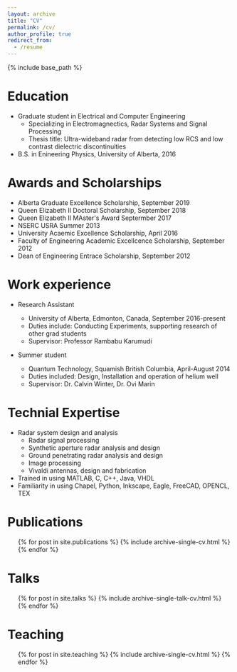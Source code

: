 ```yaml
---
layout: archive
title: "CV"
permalink: /cv/
author_profile: true
redirect_from:
  - /resume
---
```


{% include base_path %}

Education
======
* Graduate student in Electrical and Computer Engineering 
  * Specializing in Electromagnectics, Radar Systems and Signal Processing
  * Thesis title: Ultra-wideband radar from detecting low RCS and low contrast dielectric discontinuities
* B.S. in Enineering Physics, University of Alberta, 2016

Awards and Scholarships
======
* Alberta Graduate Excellence Scholarship, September 2019
* Queen Elizabeth II Doctoral Scholarship, September 2018
* Queen Elizabeth II MAster's Award Septermber 2017
* NSERC USRA Summer 2013
* University Acaemic Excellence Scholarship, April 2016
* Faculty of Engineering Academic Excellcence Scholarship, September 2012
* Dean of Engineering Entrace Scholarship, September 2012




Work experience
======
* Research Assistant 
  * University of Alberta, Edmonton, Canada, September 2016-present
  * Duties include: Conducting Experiments, supporting research of other grad students
  * Supervisor: Professor Rambabu Karumudi

* Summer student 
  * Quantum Technology, Squamish British Columbia, April-August 2014
  * Duties included: Design, Installation and operation of helium well
  * Supervisor: Dr. Calvin Winter, Dr. Ovi Marin
  
Technial Expertise
======
* Radar system design and analysis
  * Radar signal processing
  * Synthetic aperture radar analysis and design
  * Ground penetrating radar analysis and design
  * Image processing
  * Vivaldi antennas, design and fabrication
* Trained in using MATLAB, C, C++, Java, VHDL
* Familiarity in using Chapel, Python, Inkscape, Eagle, FreeCAD, OPENCL, TEX   


Publications
======
  <ul>{% for post in site.publications %}
    {% include archive-single-cv.html %}
  {% endfor %}</ul>
  
Talks
======
  <ul>{% for post in site.talks %}
    {% include archive-single-talk-cv.html %}
  {% endfor %}</ul>
  
Teaching
======
  <ul>{% for post in site.teaching %}
    {% include archive-single-cv.html %}
  {% endfor %}</ul>
  

